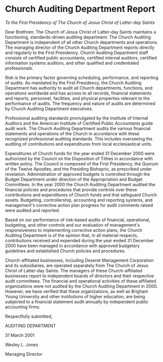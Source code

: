 # Church Auditing Department Report

_To the First Presidency of The Church of Jesus Christ of Latter-day Saints_

Dear Brethren: The Church of Jesus Christ of Latter-day Saints maintains a
functioning, standards-driven auditing department. The Church Auditing
Department is independent of all other Church departments and operations. The
managing director of the Church Auditing Department reports directly and
regularly to the First Presidency. Church Auditing Department staff consists
of certified public accountants, certified internal auditors, certified
information systems auditors, and other qualified and credentialed
professionals.

Risk is the primary factor governing scheduling, performance, and reporting of
audits. As mandated by the First Presidency, the Church Auditing Department
has authority to audit all Church departments, functions, and operations
worldwide and has access to all records, financial statements and reports,
personnel, facilities, and physical properties relevant to the performance of
audits. The frequency and nature of audits are determined by Church Auditing
Department executives.

Professional auditing standards promulgated by the Institute of Internal
Auditors and the American Institute of Certified Public Accountants guide
audit work. The Church Auditing Department audits the various financial
statements and operations of the Church in accordance with these recognized
professional auditing standards. This includes overseeing the auditing of
contributions and expenditures from local ecclesiastical units.

Expenditures of Church funds for the year ended 31 December 2000 were
authorized by the Council on the Disposition of Tithes in accordance with
written policy. The Council is composed of the First Presidency, the Quorum of
the Twelve Apostles, and the Presiding Bishopric, as prescribed under
revelation. Administration of approved budgets is controlled through the
Budget Department under direction of the Appropriation and Budget Committees.
In the year 2000 the Church Auditing Department audited the financial policies
and procedures that provide controls over these contributions and expenditures
of Church funds and that safeguard Church assets. Budgeting, controllership,
accounting and reporting systems, and management's corrective action plan
progress for audit comments raised were audited and reported.

Based on our performance of risk-based audits of financial, operational,
budgeting, and other controls and our evaluation of management's
responsiveness to implementing corrective action plans, the Church Auditing
Department is of the opinion that, in all material respects, contributions
received and expended during the year ended 31 December 2000 have been managed
in accordance with approved budgetary guidelines and established Church
policies and procedures.

Church-affiliated businesses, including Deseret Management Corporation and its
subsidiaries, are operated separately from The Church of Jesus Christ of
Latter-day Saints. The managers of these Church-affiliated businesses report
to independent boards of directors and their respective audit committees. The
financial and operational activities of these affiliated organizations were
not audited by the Church Auditing Department in 2000. However, we have
verified that these organizations, as well as Brigham Young University and
other institutions of higher education, are being subjected to a financial
statement audit annually by independent public accounting firms.

Respectfully submitted,

AUDITING DEPARTMENT

31 March 2001

Wesley L. Jones

Managing Director

